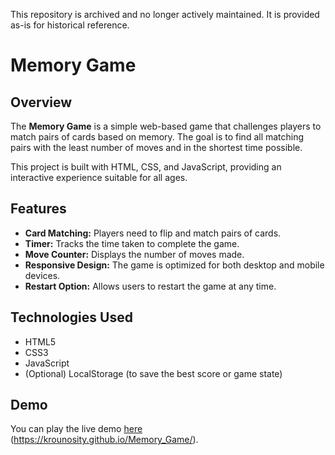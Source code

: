 This repository is archived and no longer actively maintained. It is provided as-is for historical reference.

# Memory Game

## Overview
The **Memory Game** is a simple web-based game that challenges players to match pairs of cards based on memory. The goal is to find all matching pairs with the least number of moves and in the shortest time possible.

This project is built with HTML, CSS, and JavaScript, providing an interactive experience suitable for all ages.

## Features
- **Card Matching:** Players need to flip and match pairs of cards.
- **Timer:** Tracks the time taken to complete the game.
- **Move Counter:** Displays the number of moves made.
- **Responsive Design:** The game is optimized for both desktop and mobile devices.
- **Restart Option:** Allows users to restart the game at any time.

## Technologies Used
- HTML5
- CSS3
- JavaScript
- (Optional) LocalStorage (to save the best score or game state)

## Demo
You can play the live demo [here](#) (https://krounosity.github.io/Memory_Game/).
